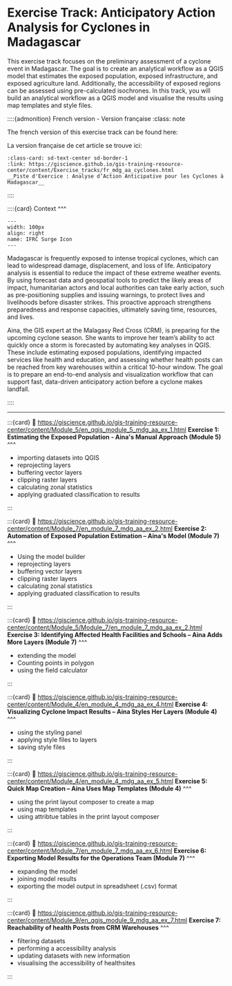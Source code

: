 # Exercise Track: Anticipatory Action Analysis for Cyclones in Madagascar


This exercise track focuses on the preliminary assessment of a cyclone event in Madagascar. The goal is to create 
an analytical workflow as a QGIS model that estimates the exposed population, exposed infrastructure, and exposed 
agriculture land. Additionally, the accessibility of exposed regions can be assessed using pre-calculated 
isochrones. 
In this track, you will build an analytical workflow as a QGIS model and visualise the results using map templates 
and style files. 

::::{admonition} French version - Version française
:class: note

The french version of this exercise track can be found here: 

La version française de cet article se trouve ici:

```{card}
:class-card: sd-text-center sd-border-1
:link: https://giscience.github.io/gis-training-resource-center/content/Exercise_tracks/fr_mdg_aa_cyclones.html
__Piste d'Exercice : Analyse d’Action Anticipative pour les Cyclones à Madagascar__ 
```

::::

::::{card} 
Context
^^^

```{figure} /fig/IFRC-icons-colour_SURGE.png
---
width: 100px
align: right
name: IFRC Surge Icon
---
```

Madagascar is frequently exposed to intense tropical cyclones, which can lead to widespread damage, displacement, and loss of life. Anticipatory analysis is essential to reduce the impact of these extreme weather events. By using forecast data and geospatial tools to predict the likely areas of impact, humanitarian actors and local authorities can take early action, such as pre-positioning supplies and issuing warnings, to protect lives and livelihoods before disaster strikes. This proactive approach strengthens preparedness and response capacities, ultimately saving time, resources, and lives.

Aina, the GIS expert at the Malagasy Red Cross (CRM), is preparing for the upcoming cyclone season. She wants to improve her team’s ability to act quickly once a storm is forecasted by automating key analyses in QGIS. These include estimating exposed populations, identifying impacted services like health and education, and assessing whether health posts can be reached from key warehouses within a critical 10-hour window.
The goal is to prepare an end-to-end analysis and visualization workflow that can support fast, data-driven anticipatory action before a cyclone makes landfall.

::::

---


:::{card}
:link: https://giscience.github.io/gis-training-resource-center/content/Module_5/en_qgis_module_5_mdg_aa_ex_1.html
__Exercise 1: Estimating the Exposed Population - Aina's Manual Approach (Module 5)__
^^^


- importing datasets into QGIS
- reprojecting layers
- buffering vector layers
- clipping raster layers
- calculating zonal statistics
- applying graduated classification to results


:::

:::{card}
:link: https://giscience.github.io/gis-training-resource-center/content/Module_7/en_module_7_mdg_aa_ex_2.html
__Exercise 2: Automation of Exposed Population Estimation – Aina's Model (Module 7)__
^^^

- Using the model builder
- reprojecting layers
- buffering vector layers
- clipping raster layers
- calculating zonal statistics
- applying graduated classification to results

:::

:::{card}
:link: https://giscience.github.io/gis-training-resource-center/content/Module_5/Module_7/en_module_7_mdg_aa_ex_2.html
__Exercise 3: Identifying Affected Health Facilities and Schools – Aina Adds More Layers (Module 7)__
^^^

- extending the model 
- Counting points in polygon
- using the field calculator

:::

:::{card}
:link: https://giscience.github.io/gis-training-resource-center/content/Module_4/en_module_4_mdg_aa_ex_4.html
__Exercise 4: Visualizing Cyclone Impact Results – Aina Styles Her Layers (Module 4)__
^^^

- using the styling panel
- applying style files to layers
- saving style files

:::

:::{card}
:link: https://giscience.github.io/gis-training-resource-center/content/Module_4/en_module_4_mdg_aa_ex_5.html
__Exercise 5: Quick Map Creation – Aina Uses Map Templates (Module 4)__
^^^

- using the print layout composer to create a map
- using map templates
- using attribtue tables in the print layout composer

:::

:::{card}
:link: https://giscience.github.io/gis-training-resource-center/content/Module_7/en_module_7_mdg_aa_ex_6.html
__Exercise 6: Exporting Model Results for the Operations Team (Module 7)__
^^^

- expanding the model
- joining model results
- exporting the model output in spreadsheet (.csv) format

:::

:::{card}
:link: https://giscience.github.io/gis-training-resource-center/content/Module_9/en_qgis_module_9_mdg_aa_ex_7.html
__Exercise 7: Reachability of health Posts from CRM Warehouses__
^^^

- filtering datasets
- performing a accessibility analysis
- updating datasets with new information
- visualising the accessibility of healthsites

:::

